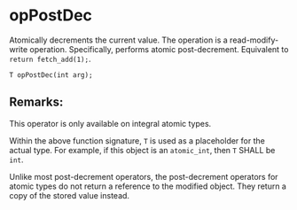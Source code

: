 # opPostDec
Atomically decrements the current value. The operation is a read-modify-write operation. Specifically, performs atomic post-decrement. Equivalent to `return fetch_add(1);`.

```nvgt
T opPostDec(int arg);
```

## Remarks:
This operator is only available on integral atomic types.

Within the above function signature, `T` is used as a placeholder for the actual type. For example, if this object is an `atomic_int`, then `T` SHALL be `int`.

Unlike most post-decrement operators, the post-decrement operators for atomic types do not return a reference to the modified object. They return a copy of the stored value instead. 
